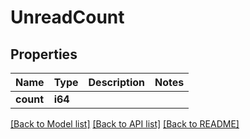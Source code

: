 # UnreadCount

## Properties

| Name      | Type    | Description | Notes |
| --------- | ------- | ----------- | ----- |
| **count** | **i64** |             |

[[Back to Model list]](../README#documentation-for-models) [[Back to API list]](../README#documentation-for-api-endpoints) [[Back to README]](../README)
